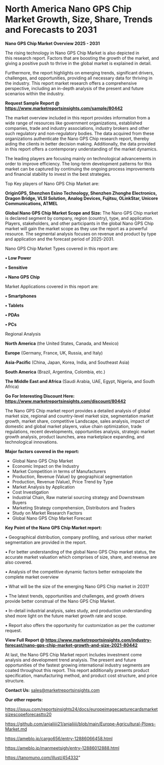 # North America Nano GPS Chip Market Growth, Size, Share, Trends and Forecasts to 2031

<Strong> Nano GPS Chip Market Overview 2025 - 2031</strong>

The rising technology in Nano GPS Chip Market is also depicted in this research report. Factors that are boosting the growth of the market, and giving a positive push to thrive in the global market is explained in detail.

Furthermore, the report highlights on emerging trends, significant drivers, challenges, and opportunities, providing all necessary data for thriving in the industry. This report market research offers a comprehensive perspective, including an in-depth analysis of the present and future scenarios within the industry.

<strong>Request Sample Report @ <a href=https://www.marketreportsinsights.com/sample/80442>https://www.marketreportsinsights.com/sample/80442</a></strong>

The market overview included in this report provides information from a wide range of resources like government organizations, established companies, trade and industry associations, industry brokers and other such regulatory and non-regulatory bodies. The data acquired from these organizations authenticate the Nano GPS Chip research report, thereby aiding the clients in better decision making. Additionally, the data provided in this report offers a contemporary understanding of the market dynamics.

The leading players are focusing mainly on technological advancements in order to improve efficiency. The long-term development patterns for this market can be captured by continuing the ongoing process improvements and financial stability to invest in the best strategies.

Top Key players of Nano GPS Chip Market are:

<strong>OriginGPS, Shenzhen Esino Technology, Shenzhen Zhonghe Electronics, Dragon Bridge, VLSI Solution, Analog Devices, Fujitsu, OLinkStar, Unicore Communications, ATMEL</strong>

<strong><b>Global Nano GPS Chip Market Scope and Size:</b></strong>
The Nano GPS Chip market is declared segment by company, region (country), type, and application. Players, stakeholders, and other participants in the global Nano GPS Chip market will gain the market scope as they use the report as a powerful resource. The segmental analysis focuses on revenue and product by type and application and the forecast period of 2025-2031.

Nano GPS Chip Market Types covered in this report are:

<strong>• Low Power

• Sensitive

• Nano GPS Chip</strong>

Market Applications covered in this report are:

<strong>• Smartphones

• Tablets

• PDAs

• PCs</strong> 

Regional Analysis

<strong>North America</strong> (the United States, Canada, and Mexico)

<strong>Europe</strong> (Germany, France, UK, Russia, and Italy)

<strong>Asia-Pacific</strong> (China, Japan, Korea, India, and Southeast Asia)

<strong>South America</strong> (Brazil, Argentina, Colombia, etc.)

<strong>The Middle East and Africa</strong> (Saudi Arabia, UAE, Egypt, Nigeria, and South Africa)

<strong>Go For Interesting Discount Here: <a href=https://www.marketreportsinsights.com/discount/80442>https://www.marketreportsinsights.com/discount/80442</a></strong>

The Nano GPS Chip market report provides a detailed analysis of global market size, regional and country-level market size, segmentation market growth, market share, competitive Landscape, sales analysis, impact of domestic and global market players, value chain optimization, trade regulations, recent developments, opportunities analysis, strategic market growth analysis, product launches, area marketplace expanding, and technological innovations.

<strong><b>Major factors covered in the report:</b></strong>
<ul>
  <li>Global Nano GPS Chip Market </li>
  <li>Economic Impact on the Industry</li>
  <li>Market Competition in terms of Manufacturers</li>
  <li>Production, Revenue (Value) by geographical segmentation</li>
  <li>Production, Revenue (Value), Price Trend by Type</li>
  <li>Market Analysis by Application</li>
  <li>Cost Investigation</li>
  <li>Industrial Chain, Raw material sourcing strategy and Downstream Buyers</li>
  <li>Marketing Strategy comprehension, Distributors and Traders</li>
  <li>Study on Market Research Factors</li>
  <li>Global Nano GPS Chip Market Forecast</li>
</ul>

<strong><b>Key Point of the Nano GPS Chip Market report:</b></strong>

• Geographical distribution, company profiling, and various other market segmentation are provided in the report.

• For better understanding of the global Nano GPS Chip market status, the accurate market valuation which comprises of size, share, and revenue are also covered.

• Analysis of the competitive dynamic factors better extrapolate the complete market overview

• What will be the size of the emerging Nano GPS Chip market in 2031?

• The latest trends, opportunities and challenges, and growth drivers provide better construal of the Nano GPS Chip Market.

• In-detail industrial analysis, sales study, and production understanding shed more light on the future market growth rate and scope.

• Report also offers the opportunity for customization as per the customer request.

<strong><b>View Full Report @ <a href=https://www.marketreportsinsights.com/industry-forecast/nano-gps-chip-market-growth-and-size-2021-80442>https://www.marketreportsinsights.com/industry-forecast/nano-gps-chip-market-growth-and-size-2021-80442</a></b></strong>


At last, the Nano GPS Chip Market report includes investment come analysis and development trend analysis. The present and future opportunities of the fastest growing international industry segments are coated throughout this report. This report additionally presents product specification, manufacturing method, and product cost structure, and price structure.

<strong>Contact Us:</strong>
sales@marketreportsinsights.com

<strong>Our other reports:</strong>

<a href=https://issuu.com/reportsinsights24/docs/europeimagecapturecardsmarketsizescopeforecastto20>https://issuu.com/reportsinsights24/docs/europeimagecapturecardsmarketsizescopeforecastto20</a>

<a href=https://github.com/anjaliiii21/anjaliiii/blob/main/Europe-Agricultural-Plows-Market.md>https://github.com/anjaliiii21/anjaliiii/blob/main/Europe-Agricultural-Plows-Market.md</a>

<a href=https://ameblo.jp/cargo656/entry-12886066458.html>https://ameblo.jp/cargo656/entry-12886066458.html</a>

<a href=https://ameblo.jp/manmeetsigh/entry-12886012888.html>https://ameblo.jp/manmeetsigh/entry-12886012888.html</a>

<a href=https://tanomuno.com/illust/454332>https://tanomuno.com/illust/454332</a>"
